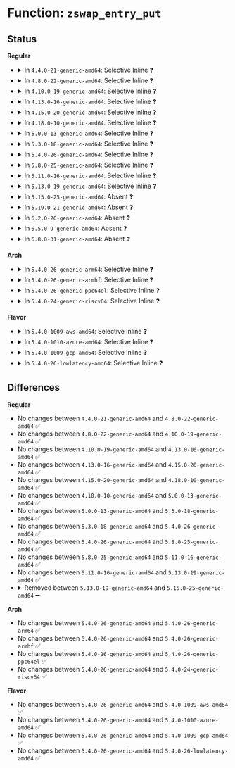 # Function: <code>zswap_entry_put</code>

## Status
<b>Regular</b>
<ul>
<li>
<details>
<summary>In <code>4.4.0-21-generic-amd64</code>: Selective Inline ❓</summary>

```c
void zswap_entry_put(struct zswap_tree * tree, struct zswap_entry * entry)
```

```json
{
  "name": "zswap_entry_put",
  "collision_type": "Unique Static",
  "inline_type": "Selective",
  "funcs": [
    {
      "addr": 18446744071580780128,
      "name": "zswap_entry_put",
      "external": false,
      "loc": "mm/zswap.c:323",
      "file": "mm/zswap.c",
      "inline": "not declared, inlined",
      "caller_inline": [],
      "caller_func": [
        "mm/zswap.c:zswap_writeback_entry",
        "mm/zswap.c:zswap_writeback_entry",
        "mm/zswap.c:zswap_writeback_entry",
        "mm/zswap.c:zswap_frontswap_invalidate_page",
        "mm/zswap.c:zswap_frontswap_load",
        "mm/zswap.c:zswap_frontswap_store"
      ]
    }
  ],
  "symbols": [
    {
      "addr": 18446744071580780128,
      "name": "zswap_entry_put",
      "section": ".text",
      "bind": "STB_LOCAL",
      "size": 54
    }
  ]
}
```
</details>
</li>
<li>
<details>
<summary>In <code>4.8.0-22-generic-amd64</code>: Selective Inline ❓</summary>

```c
void zswap_entry_put(struct zswap_tree * tree, struct zswap_entry * entry)
```

```json
{
  "name": "zswap_entry_put",
  "collision_type": "Unique Static",
  "inline_type": "Selective",
  "funcs": [
    {
      "addr": 18446744071580903312,
      "name": "zswap_entry_put",
      "external": false,
      "loc": "mm/zswap.c:325",
      "file": "mm/zswap.c",
      "inline": "not declared, inlined",
      "caller_inline": [],
      "caller_func": [
        "mm/zswap.c:zswap_frontswap_invalidate_page",
        "mm/zswap.c:zswap_frontswap_load",
        "mm/zswap.c:zswap_frontswap_store",
        "mm/zswap.c:zswap_writeback_entry",
        "mm/zswap.c:zswap_writeback_entry",
        "mm/zswap.c:zswap_writeback_entry"
      ]
    }
  ],
  "symbols": [
    {
      "addr": 18446744071580903312,
      "name": "zswap_entry_put",
      "section": ".text",
      "bind": "STB_LOCAL",
      "size": 54
    }
  ]
}
```
</details>
</li>
<li>
<details>
<summary>In <code>4.10.0-19-generic-amd64</code>: Selective Inline ❓</summary>

```c
void zswap_entry_put(struct zswap_tree * tree, struct zswap_entry * entry)
```

```json
{
  "name": "zswap_entry_put",
  "collision_type": "Unique Static",
  "inline_type": "Selective",
  "funcs": [
    {
      "addr": 18446744071580971328,
      "name": "zswap_entry_put",
      "external": false,
      "loc": "mm/zswap.c:334",
      "file": "mm/zswap.c",
      "inline": "not declared, inlined",
      "caller_inline": [],
      "caller_func": [
        "mm/zswap.c:zswap_frontswap_invalidate_page",
        "mm/zswap.c:zswap_frontswap_load",
        "mm/zswap.c:zswap_frontswap_store",
        "mm/zswap.c:zswap_writeback_entry",
        "mm/zswap.c:zswap_writeback_entry",
        "mm/zswap.c:zswap_writeback_entry"
      ]
    }
  ],
  "symbols": [
    {
      "addr": 18446744071580971328,
      "name": "zswap_entry_put",
      "section": ".text",
      "bind": "STB_LOCAL",
      "size": 54
    }
  ]
}
```
</details>
</li>
<li>
<details>
<summary>In <code>4.13.0-16-generic-amd64</code>: Selective Inline ❓</summary>

```c
void zswap_entry_put(struct zswap_tree * tree, struct zswap_entry * entry)
```

```json
{
  "name": "zswap_entry_put",
  "collision_type": "Unique Static",
  "inline_type": "Selective",
  "funcs": [
    {
      "addr": 18446744071581016768,
      "name": "zswap_entry_put",
      "external": false,
      "loc": "mm/zswap.c:339",
      "file": "mm/zswap.c",
      "inline": "not declared, inlined",
      "caller_inline": [],
      "caller_func": [
        "mm/zswap.c:zswap_frontswap_invalidate_page",
        "mm/zswap.c:zswap_frontswap_load",
        "mm/zswap.c:zswap_frontswap_store",
        "mm/zswap.c:zswap_writeback_entry",
        "mm/zswap.c:zswap_writeback_entry"
      ]
    }
  ],
  "symbols": [
    {
      "addr": 18446744071581016768,
      "name": "zswap_entry_put",
      "section": ".text",
      "bind": "STB_LOCAL",
      "size": 55
    }
  ]
}
```
</details>
</li>
<li>
<details>
<summary>In <code>4.15.0-20-generic-amd64</code>: Selective Inline ❓</summary>

```c
void zswap_entry_put(struct zswap_tree * tree, struct zswap_entry * entry)
```

```json
{
  "name": "zswap_entry_put",
  "collision_type": "Unique Static",
  "inline_type": "Selective",
  "funcs": [
    {
      "addr": 18446744071581126416,
      "name": "zswap_entry_put",
      "external": false,
      "loc": "mm/zswap.c:339",
      "file": "mm/zswap.c",
      "inline": "not declared, inlined",
      "caller_inline": [],
      "caller_func": [
        "mm/zswap.c:zswap_frontswap_invalidate_page",
        "mm/zswap.c:zswap_frontswap_load",
        "mm/zswap.c:zswap_frontswap_store",
        "mm/zswap.c:zswap_writeback_entry",
        "mm/zswap.c:zswap_writeback_entry"
      ]
    }
  ],
  "symbols": [
    {
      "addr": 18446744071581126416,
      "name": "zswap_entry_put",
      "section": ".text",
      "bind": "STB_LOCAL",
      "size": 53
    }
  ]
}
```
</details>
</li>
<li>
<details>
<summary>In <code>4.18.0-10-generic-amd64</code>: Selective Inline ❓</summary>

```c
void zswap_entry_put(struct zswap_tree * tree, struct zswap_entry * entry)
```

```json
{
  "name": "zswap_entry_put",
  "collision_type": "Unique Static",
  "inline_type": "Selective",
  "funcs": [
    {
      "addr": 18446744071581268848,
      "name": "zswap_entry_put",
      "external": false,
      "loc": "mm/zswap.c:354",
      "file": "mm/zswap.c",
      "inline": "not declared, inlined",
      "caller_inline": [],
      "caller_func": [
        "mm/zswap.c:zswap_frontswap_invalidate_page",
        "mm/zswap.c:zswap_frontswap_load",
        "mm/zswap.c:zswap_frontswap_store",
        "mm/zswap.c:zswap_writeback_entry",
        "mm/zswap.c:zswap_writeback_entry"
      ]
    }
  ],
  "symbols": [
    {
      "addr": 18446744071581268848,
      "name": "zswap_entry_put",
      "section": ".text",
      "bind": "STB_LOCAL",
      "size": 53
    }
  ]
}
```
</details>
</li>
<li>
<details>
<summary>In <code>5.0.0-13-generic-amd64</code>: Selective Inline ❓</summary>

```c
void zswap_entry_put(struct zswap_tree * tree, struct zswap_entry * entry)
```

```json
{
  "name": "zswap_entry_put",
  "collision_type": "Unique Static",
  "inline_type": "Selective",
  "funcs": [
    {
      "addr": 18446744071581352208,
      "name": "zswap_entry_put",
      "external": false,
      "loc": "mm/zswap.c:354",
      "file": "mm/zswap.c",
      "inline": "not declared, inlined",
      "caller_inline": [],
      "caller_func": [
        "mm/zswap.c:zswap_frontswap_invalidate_page",
        "mm/zswap.c:zswap_frontswap_load",
        "mm/zswap.c:zswap_frontswap_store",
        "mm/zswap.c:zswap_writeback_entry",
        "mm/zswap.c:zswap_writeback_entry"
      ]
    }
  ],
  "symbols": [
    {
      "addr": 18446744071581352208,
      "name": "zswap_entry_put",
      "section": ".text",
      "bind": "STB_LOCAL",
      "size": 53
    }
  ]
}
```
</details>
</li>
<li>
<details>
<summary>In <code>5.3.0-18-generic-amd64</code>: Selective Inline ❓</summary>

```c
void zswap_entry_put(struct zswap_tree * tree, struct zswap_entry * entry)
```

```json
{
  "name": "zswap_entry_put",
  "collision_type": "Unique Static",
  "inline_type": "Selective",
  "funcs": [
    {
      "addr": 18446744071581462640,
      "name": "zswap_entry_put",
      "external": false,
      "loc": "mm/zswap.c:345",
      "file": "mm/zswap.c",
      "inline": "not declared, inlined",
      "caller_inline": [],
      "caller_func": [
        "mm/zswap.c:zswap_frontswap_invalidate_page",
        "mm/zswap.c:zswap_frontswap_load",
        "mm/zswap.c:zswap_frontswap_store",
        "mm/zswap.c:zswap_writeback_entry",
        "mm/zswap.c:zswap_writeback_entry"
      ]
    }
  ],
  "symbols": [
    {
      "addr": 18446744071581462640,
      "name": "zswap_entry_put",
      "section": ".text",
      "bind": "STB_LOCAL",
      "size": 57
    }
  ]
}
```
</details>
</li>
<li>
<details>
<summary>In <code>5.4.0-26-generic-amd64</code>: Selective Inline ❓</summary>

```c
void zswap_entry_put(struct zswap_tree * tree, struct zswap_entry * entry)
```

```json
{
  "name": "zswap_entry_put",
  "collision_type": "Unique Static",
  "inline_type": "Selective",
  "funcs": [
    {
      "addr": 18446744071581526720,
      "name": "zswap_entry_put",
      "external": false,
      "loc": "mm/zswap.c:345",
      "file": "mm/zswap.c",
      "inline": "not declared, inlined",
      "caller_inline": [],
      "caller_func": [
        "mm/zswap.c:zswap_frontswap_invalidate_page",
        "mm/zswap.c:zswap_frontswap_load",
        "mm/zswap.c:zswap_frontswap_store",
        "mm/zswap.c:zswap_writeback_entry",
        "mm/zswap.c:zswap_writeback_entry"
      ]
    }
  ],
  "symbols": [
    {
      "addr": 18446744071581526720,
      "name": "zswap_entry_put",
      "section": ".text",
      "bind": "STB_LOCAL",
      "size": 57
    }
  ]
}
```
</details>
</li>
<li>
<details>
<summary>In <code>5.8.0-25-generic-amd64</code>: Selective Inline ❓</summary>

```c
void zswap_entry_put(struct zswap_tree * tree, struct zswap_entry * entry)
```

```json
{
  "name": "zswap_entry_put",
  "collision_type": "Unique Static",
  "inline_type": "Selective",
  "funcs": [
    {
      "addr": 18446744071581734912,
      "name": "zswap_entry_put",
      "external": false,
      "loc": "mm/zswap.c:362",
      "file": "mm/zswap.c",
      "inline": "not declared, inlined",
      "caller_inline": [],
      "caller_func": [
        "mm/zswap.c:zswap_frontswap_invalidate_page",
        "mm/zswap.c:zswap_frontswap_load",
        "mm/zswap.c:zswap_frontswap_store",
        "mm/zswap.c:zswap_writeback_entry",
        "mm/zswap.c:zswap_writeback_entry"
      ]
    }
  ],
  "symbols": [
    {
      "addr": 18446744071581734912,
      "name": "zswap_entry_put",
      "section": ".text",
      "bind": "STB_LOCAL",
      "size": 59
    }
  ]
}
```
</details>
</li>
<li>
<details>
<summary>In <code>5.11.0-16-generic-amd64</code>: Selective Inline ❓</summary>

```c
void zswap_entry_put(struct zswap_tree * tree, struct zswap_entry * entry)
```

```json
{
  "name": "zswap_entry_put",
  "collision_type": "Unique Static",
  "inline_type": "Selective",
  "funcs": [
    {
      "addr": 18446744071581782832,
      "name": "zswap_entry_put",
      "external": false,
      "loc": "mm/zswap.c:372",
      "file": "mm/zswap.c",
      "inline": "not declared, inlined",
      "caller_inline": [],
      "caller_func": [
        "mm/zswap.c:zswap_frontswap_invalidate_page",
        "mm/zswap.c:zswap_frontswap_load",
        "mm/zswap.c:zswap_frontswap_store",
        "mm/zswap.c:zswap_writeback_entry",
        "mm/zswap.c:zswap_writeback_entry"
      ]
    }
  ],
  "symbols": [
    {
      "addr": 18446744071581782832,
      "name": "zswap_entry_put",
      "section": ".text",
      "bind": "STB_LOCAL",
      "size": 59
    }
  ]
}
```
</details>
</li>
<li>
<details>
<summary>In <code>5.13.0-19-generic-amd64</code>: Selective Inline ❓</summary>

```c
void zswap_entry_put(struct zswap_tree * tree, struct zswap_entry * entry)
```

```json
{
  "name": "zswap_entry_put",
  "collision_type": "Unique Static",
  "inline_type": "Selective",
  "funcs": [
    {
      "addr": 18446744071581809952,
      "name": "zswap_entry_put",
      "external": false,
      "loc": "mm/zswap.c:372",
      "file": "mm/zswap.c",
      "inline": "not declared, inlined",
      "caller_inline": [],
      "caller_func": [
        "mm/zswap.c:zswap_frontswap_invalidate_page",
        "mm/zswap.c:zswap_frontswap_load",
        "mm/zswap.c:zswap_frontswap_store",
        "mm/zswap.c:zswap_writeback_entry",
        "mm/zswap.c:zswap_writeback_entry"
      ]
    }
  ],
  "symbols": [
    {
      "addr": 18446744071581809952,
      "name": "zswap_entry_put",
      "section": ".text",
      "bind": "STB_LOCAL",
      "size": 59
    }
  ]
}
```
</details>
</li>
<li>
<details>
<summary>In <code>5.15.0-25-generic-amd64</code>: Absent ❓</summary>

```json
{
  "name": "zswap_entry_put",
  "collision_type": "Unique Static",
  "inline_type": "Full",
  "funcs": [
    {
      "addr": 18446744071582098030,
      "name": "zswap_entry_put",
      "external": false,
      "loc": "mm/zswap.c:372",
      "file": "mm/zswap.c",
      "inline": "not declared, inlined",
      "caller_inline": [
        "mm/zswap.c:zswap_frontswap_invalidate_page",
        "mm/zswap.c:zswap_frontswap_invalidate_page",
        "mm/zswap.c:zswap_frontswap_load",
        "mm/zswap.c:zswap_frontswap_load",
        "mm/zswap.c:zswap_frontswap_store",
        "mm/zswap.c:zswap_frontswap_store",
        "mm/zswap.c:zswap_writeback_entry",
        "mm/zswap.c:zswap_writeback_entry",
        "mm/zswap.c:zswap_writeback_entry",
        "mm/zswap.c:zswap_writeback_entry",
        "mm/zswap.c:zswap_writeback_entry"
      ],
      "caller_func": []
    }
  ],
  "symbols": []
}
```
</details>
</li>
<li>
<details>
<summary>In <code>5.19.0-21-generic-amd64</code>: Absent ❓</summary>

```json
{
  "name": "zswap_entry_put",
  "collision_type": "Unique Static",
  "inline_type": "Full",
  "funcs": [
    {
      "addr": 18446744071582536407,
      "name": "zswap_entry_put",
      "external": false,
      "loc": "mm/zswap.c:387",
      "file": "mm/zswap.c",
      "inline": "not declared, inlined",
      "caller_inline": [
        "mm/zswap.c:zswap_frontswap_invalidate_page",
        "mm/zswap.c:zswap_frontswap_invalidate_page",
        "mm/zswap.c:zswap_frontswap_load",
        "mm/zswap.c:zswap_frontswap_load",
        "mm/zswap.c:zswap_frontswap_store",
        "mm/zswap.c:zswap_frontswap_store",
        "mm/zswap.c:zswap_writeback_entry",
        "mm/zswap.c:zswap_writeback_entry",
        "mm/zswap.c:zswap_writeback_entry",
        "mm/zswap.c:zswap_writeback_entry",
        "mm/zswap.c:zswap_writeback_entry"
      ],
      "caller_func": []
    }
  ],
  "symbols": []
}
```
</details>
</li>
<li>
<details>
<summary>In <code>6.2.0-20-generic-amd64</code>: Absent ❓</summary>

```json
{
  "name": "zswap_entry_put",
  "collision_type": "Unique Static",
  "inline_type": "Full",
  "funcs": [
    {
      "addr": 18446744071583051831,
      "name": "zswap_entry_put",
      "external": false,
      "loc": "mm/zswap.c:387",
      "file": "mm/zswap.c",
      "inline": "not declared, inlined",
      "caller_inline": [
        "mm/zswap.c:zswap_frontswap_invalidate_page",
        "mm/zswap.c:zswap_frontswap_invalidate_page",
        "mm/zswap.c:zswap_frontswap_load",
        "mm/zswap.c:zswap_frontswap_load",
        "mm/zswap.c:zswap_frontswap_store",
        "mm/zswap.c:zswap_frontswap_store",
        "mm/zswap.c:zswap_writeback_entry",
        "mm/zswap.c:zswap_writeback_entry",
        "mm/zswap.c:zswap_writeback_entry",
        "mm/zswap.c:zswap_writeback_entry",
        "mm/zswap.c:zswap_writeback_entry",
        "mm/zswap.c:zswap_writeback_entry"
      ],
      "caller_func": []
    }
  ],
  "symbols": []
}
```
</details>
</li>
<li>
<details>
<summary>In <code>6.5.0-9-generic-amd64</code>: Absent ❓</summary>

```json
{
  "name": "zswap_entry_put",
  "collision_type": "Unique Static",
  "inline_type": "Full",
  "funcs": [
    {
      "addr": 18446744071583262157,
      "name": "zswap_entry_put",
      "external": false,
      "loc": "mm/zswap.c:401",
      "file": "mm/zswap.c",
      "inline": "not declared, inlined",
      "caller_inline": [
        "mm/zswap.c:zswap_frontswap_invalidate_page",
        "mm/zswap.c:zswap_frontswap_invalidate_page",
        "mm/zswap.c:zswap_frontswap_load",
        "mm/zswap.c:zswap_frontswap_load",
        "mm/zswap.c:zswap_frontswap_load",
        "mm/zswap.c:zswap_frontswap_load",
        "mm/zswap.c:zswap_frontswap_store",
        "mm/zswap.c:zswap_frontswap_store",
        "mm/zswap.c:shrink_worker",
        "mm/zswap.c:shrink_worker",
        "mm/zswap.c:shrink_worker",
        "mm/zswap.c:shrink_worker"
      ],
      "caller_func": []
    }
  ],
  "symbols": []
}
```
</details>
</li>
<li>
<details>
<summary>In <code>6.8.0-31-generic-amd64</code>: Absent ❓</summary>

```json
{
  "name": "zswap_entry_put",
  "collision_type": "Unique Static",
  "inline_type": "Full",
  "funcs": [
    {
      "addr": 18446744071583503422,
      "name": "zswap_entry_put",
      "external": false,
      "loc": "mm/zswap.c:564",
      "file": "mm/zswap.c",
      "inline": "not declared, inlined",
      "caller_inline": [
        "mm/zswap.c:zswap_load",
        "mm/zswap.c:zswap_load",
        "mm/zswap.c:shrink_memcg_cb",
        "mm/zswap.c:shrink_memcg_cb",
        "mm/zswap.c:zswap_invalidate_entry",
        "mm/zswap.c:zswap_invalidate_entry"
      ],
      "caller_func": []
    }
  ],
  "symbols": []
}
```
</details>
</li>
</ul>
<b>Arch</b>
<ul>
<li>
<details>
<summary>In <code>5.4.0-26-generic-arm64</code>: Selective Inline ❓</summary>

```c
void zswap_entry_put(struct zswap_tree * tree, struct zswap_entry * entry)
```

```json
{
  "name": "zswap_entry_put",
  "collision_type": "Unique Static",
  "inline_type": "Selective",
  "funcs": [
    {
      "addr": 18446603336492955024,
      "name": "zswap_entry_put",
      "external": false,
      "loc": "mm/zswap.c:345",
      "file": "mm/zswap.c",
      "inline": "not declared, inlined",
      "caller_inline": [],
      "caller_func": [
        "mm/zswap.c:zswap_frontswap_invalidate_page",
        "mm/zswap.c:zswap_frontswap_load",
        "mm/zswap.c:zswap_frontswap_store",
        "mm/zswap.c:zswap_writeback_entry",
        "mm/zswap.c:zswap_writeback_entry"
      ]
    }
  ],
  "symbols": [
    {
      "addr": 18446603336492955024,
      "name": "zswap_entry_put",
      "section": ".text",
      "bind": "STB_LOCAL",
      "size": 100
    }
  ]
}
```
</details>
</li>
<li>
<details>
<summary>In <code>5.4.0-26-generic-armhf</code>: Selective Inline ❓</summary>

```c
void zswap_entry_put(struct zswap_tree * tree, struct zswap_entry * entry)
```

```json
{
  "name": "zswap_entry_put",
  "collision_type": "Unique Static",
  "inline_type": "Selective",
  "funcs": [
    {
      "addr": 3226738464,
      "name": "zswap_entry_put",
      "external": false,
      "loc": "mm/zswap.c:345",
      "file": "mm/zswap.c",
      "inline": "not declared, inlined",
      "caller_inline": [],
      "caller_func": [
        "mm/zswap.c:zswap_frontswap_invalidate_page",
        "mm/zswap.c:zswap_frontswap_invalidate_page",
        "mm/zswap.c:zswap_frontswap_load",
        "mm/zswap.c:zswap_frontswap_store",
        "mm/zswap.c:zswap_writeback_entry",
        "mm/zswap.c:zswap_writeback_entry"
      ]
    }
  ],
  "symbols": [
    {
      "addr": 3226738464,
      "name": "zswap_entry_put",
      "section": ".text",
      "bind": "STB_LOCAL",
      "size": 92
    }
  ]
}
```
</details>
</li>
<li>
<details>
<summary>In <code>5.4.0-26-generic-ppc64el</code>: Selective Inline ❓</summary>

```c
void zswap_entry_put(struct zswap_tree * tree, struct zswap_entry * entry)
```

```json
{
  "name": "zswap_entry_put",
  "collision_type": "Unique Static",
  "inline_type": "Selective",
  "funcs": [
    {
      "addr": 13835058055286367344,
      "name": "zswap_entry_put",
      "external": false,
      "loc": "mm/zswap.c:345",
      "file": "mm/zswap.c",
      "inline": "not declared, inlined",
      "caller_inline": [],
      "caller_func": [
        "mm/zswap.c:zswap_frontswap_invalidate_page",
        "mm/zswap.c:zswap_frontswap_invalidate_page",
        "mm/zswap.c:zswap_frontswap_load",
        "mm/zswap.c:zswap_frontswap_store",
        "mm/zswap.c:zswap_writeback_entry",
        "mm/zswap.c:zswap_writeback_entry",
        "mm/zswap.c:zswap_writeback_entry"
      ]
    }
  ],
  "symbols": [
    {
      "addr": 13835058055286367344,
      "name": "zswap_entry_put",
      "section": ".text",
      "bind": "STB_LOCAL",
      "size": 148
    }
  ]
}
```
</details>
</li>
<li>
<details>
<summary>In <code>5.4.0-24-generic-riscv64</code>: Selective Inline ❓</summary>

```c
void zswap_entry_put(struct zswap_tree * tree, struct zswap_entry * entry)
```

```json
{
  "name": "zswap_entry_put",
  "collision_type": "Unique Static",
  "inline_type": "Selective",
  "funcs": [
    {
      "addr": 18446743936272868124,
      "name": "zswap_entry_put",
      "external": false,
      "loc": "mm/zswap.c:345",
      "file": "mm/zswap.c",
      "inline": "not declared, inlined",
      "caller_inline": [],
      "caller_func": [
        "mm/zswap.c:zswap_frontswap_invalidate_page",
        "mm/zswap.c:zswap_frontswap_invalidate_page",
        "mm/zswap.c:zswap_frontswap_load",
        "mm/zswap.c:zswap_frontswap_store",
        "mm/zswap.c:zswap_writeback_entry",
        "mm/zswap.c:zswap_writeback_entry"
      ]
    }
  ],
  "symbols": [
    {
      "addr": 18446743936272868124,
      "name": "zswap_entry_put",
      "section": ".text",
      "bind": "STB_LOCAL",
      "size": 90
    }
  ]
}
```
</details>
</li>
</ul>
<b>Flavor</b>
<ul>
<li>
<details>
<summary>In <code>5.4.0-1009-aws-amd64</code>: Selective Inline ❓</summary>

```c
void zswap_entry_put(struct zswap_tree * tree, struct zswap_entry * entry)
```

```json
{
  "name": "zswap_entry_put",
  "collision_type": "Unique Static",
  "inline_type": "Selective",
  "funcs": [
    {
      "addr": 18446744071581495456,
      "name": "zswap_entry_put",
      "external": false,
      "loc": "mm/zswap.c:345",
      "file": "mm/zswap.c",
      "inline": "not declared, inlined",
      "caller_inline": [],
      "caller_func": [
        "mm/zswap.c:zswap_frontswap_invalidate_page",
        "mm/zswap.c:zswap_frontswap_load",
        "mm/zswap.c:zswap_frontswap_store",
        "mm/zswap.c:zswap_writeback_entry",
        "mm/zswap.c:zswap_writeback_entry"
      ]
    }
  ],
  "symbols": [
    {
      "addr": 18446744071581495456,
      "name": "zswap_entry_put",
      "section": ".text",
      "bind": "STB_LOCAL",
      "size": 57
    }
  ]
}
```
</details>
</li>
<li>
<details>
<summary>In <code>5.4.0-1010-azure-amd64</code>: Selective Inline ❓</summary>

```c
void zswap_entry_put(struct zswap_tree * tree, struct zswap_entry * entry)
```

```json
{
  "name": "zswap_entry_put",
  "collision_type": "Unique Static",
  "inline_type": "Selective",
  "funcs": [
    {
      "addr": 18446744071581437696,
      "name": "zswap_entry_put",
      "external": false,
      "loc": "mm/zswap.c:345",
      "file": "mm/zswap.c",
      "inline": "not declared, inlined",
      "caller_inline": [],
      "caller_func": [
        "mm/zswap.c:zswap_frontswap_invalidate_page",
        "mm/zswap.c:zswap_frontswap_load",
        "mm/zswap.c:zswap_frontswap_store",
        "mm/zswap.c:zswap_writeback_entry",
        "mm/zswap.c:zswap_writeback_entry"
      ]
    }
  ],
  "symbols": [
    {
      "addr": 18446744071581437696,
      "name": "zswap_entry_put",
      "section": ".text",
      "bind": "STB_LOCAL",
      "size": 57
    }
  ]
}
```
</details>
</li>
<li>
<details>
<summary>In <code>5.4.0-1009-gcp-amd64</code>: Selective Inline ❓</summary>

```c
void zswap_entry_put(struct zswap_tree * tree, struct zswap_entry * entry)
```

```json
{
  "name": "zswap_entry_put",
  "collision_type": "Unique Static",
  "inline_type": "Selective",
  "funcs": [
    {
      "addr": 18446744071581486768,
      "name": "zswap_entry_put",
      "external": false,
      "loc": "mm/zswap.c:345",
      "file": "mm/zswap.c",
      "inline": "not declared, inlined",
      "caller_inline": [],
      "caller_func": [
        "mm/zswap.c:zswap_frontswap_invalidate_page",
        "mm/zswap.c:zswap_frontswap_load",
        "mm/zswap.c:zswap_frontswap_store",
        "mm/zswap.c:zswap_writeback_entry",
        "mm/zswap.c:zswap_writeback_entry"
      ]
    }
  ],
  "symbols": [
    {
      "addr": 18446744071581486768,
      "name": "zswap_entry_put",
      "section": ".text",
      "bind": "STB_LOCAL",
      "size": 57
    }
  ]
}
```
</details>
</li>
<li>
<details>
<summary>In <code>5.4.0-26-lowlatency-amd64</code>: Selective Inline ❓</summary>

```c
void zswap_entry_put(struct zswap_tree * tree, struct zswap_entry * entry)
```

```json
{
  "name": "zswap_entry_put",
  "collision_type": "Unique Static",
  "inline_type": "Selective",
  "funcs": [
    {
      "addr": 18446744071581551440,
      "name": "zswap_entry_put",
      "external": false,
      "loc": "mm/zswap.c:345",
      "file": "mm/zswap.c",
      "inline": "not declared, inlined",
      "caller_inline": [],
      "caller_func": [
        "mm/zswap.c:zswap_frontswap_invalidate_page",
        "mm/zswap.c:zswap_frontswap_load",
        "mm/zswap.c:zswap_frontswap_store",
        "mm/zswap.c:zswap_writeback_entry",
        "mm/zswap.c:zswap_writeback_entry"
      ]
    }
  ],
  "symbols": [
    {
      "addr": 18446744071581551440,
      "name": "zswap_entry_put",
      "section": ".text",
      "bind": "STB_LOCAL",
      "size": 57
    }
  ]
}
```
</details>
</li>
</ul>

## Differences
<b>Regular</b>
<ul>
<li>
No changes between <code>4.4.0-21-generic-amd64</code> and <code>4.8.0-22-generic-amd64</code> ✅
</li>
<li>
No changes between <code>4.8.0-22-generic-amd64</code> and <code>4.10.0-19-generic-amd64</code> ✅
</li>
<li>
No changes between <code>4.10.0-19-generic-amd64</code> and <code>4.13.0-16-generic-amd64</code> ✅
</li>
<li>
No changes between <code>4.13.0-16-generic-amd64</code> and <code>4.15.0-20-generic-amd64</code> ✅
</li>
<li>
No changes between <code>4.15.0-20-generic-amd64</code> and <code>4.18.0-10-generic-amd64</code> ✅
</li>
<li>
No changes between <code>4.18.0-10-generic-amd64</code> and <code>5.0.0-13-generic-amd64</code> ✅
</li>
<li>
No changes between <code>5.0.0-13-generic-amd64</code> and <code>5.3.0-18-generic-amd64</code> ✅
</li>
<li>
No changes between <code>5.3.0-18-generic-amd64</code> and <code>5.4.0-26-generic-amd64</code> ✅
</li>
<li>
No changes between <code>5.4.0-26-generic-amd64</code> and <code>5.8.0-25-generic-amd64</code> ✅
</li>
<li>
No changes between <code>5.8.0-25-generic-amd64</code> and <code>5.11.0-16-generic-amd64</code> ✅
</li>
<li>
No changes between <code>5.11.0-16-generic-amd64</code> and <code>5.13.0-19-generic-amd64</code> ✅
</li>
<li>
<details>
<summary>Removed between <code>5.13.0-19-generic-amd64</code> and <code>5.15.0-25-generic-amd64</code> ➖</summary>

```c
void zswap_entry_put(struct zswap_tree * tree, struct zswap_entry * entry)
```
</details>
</li>
</ul>
<b>Arch</b>
<ul>
<li>
No changes between <code>5.4.0-26-generic-amd64</code> and <code>5.4.0-26-generic-arm64</code> ✅
</li>
<li>
No changes between <code>5.4.0-26-generic-amd64</code> and <code>5.4.0-26-generic-armhf</code> ✅
</li>
<li>
No changes between <code>5.4.0-26-generic-amd64</code> and <code>5.4.0-26-generic-ppc64el</code> ✅
</li>
<li>
No changes between <code>5.4.0-26-generic-amd64</code> and <code>5.4.0-24-generic-riscv64</code> ✅
</li>
</ul>
<b>Flavor</b>
<ul>
<li>
No changes between <code>5.4.0-26-generic-amd64</code> and <code>5.4.0-1009-aws-amd64</code> ✅
</li>
<li>
No changes between <code>5.4.0-26-generic-amd64</code> and <code>5.4.0-1010-azure-amd64</code> ✅
</li>
<li>
No changes between <code>5.4.0-26-generic-amd64</code> and <code>5.4.0-1009-gcp-amd64</code> ✅
</li>
<li>
No changes between <code>5.4.0-26-generic-amd64</code> and <code>5.4.0-26-lowlatency-amd64</code> ✅
</li>
</ul>
